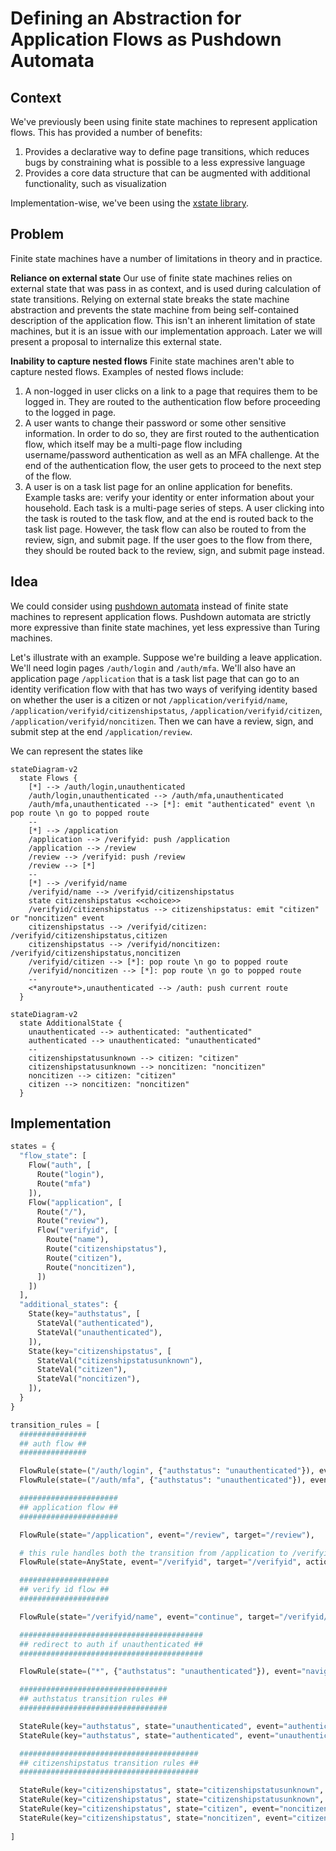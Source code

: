 # Defining an Abstraction for Application Flows as Pushdown Automata

## Context

We've previously been using finite state machines to represent application flows. This has provided a number of benefits:

1. Provides a declarative way to define page transitions, which reduces bugs by constraining what is possible to a less expressive language
2. Provides a core data structure that can be augmented with additional functionality, such as visualization

Implementation-wise, we've been using the [xstate library](https://xstate.js.org/).

## Problem

Finite state machines have a number of limitations in theory and in practice.

**Reliance on external state**
Our use of finite state machines relies on external state that was pass in as context, and is used during calculation of state transitions. Relying on external state breaks the state machine abstraction and prevents the state machine from being self-contained description of the application flow. This isn't an inherent limitation of state machines, but it is an issue with our implementation approach. Later we will present a proposal to internalize this external state.

**Inability to capture nested flows**
Finite state machines aren't able to capture nested flows. Examples of nested flows include:

1. A non-logged in user clicks on a link to a page that requires them to be logged in. They are routed to the authentication flow before proceeding to the logged in page.
2. A user wants to change their password or some other sensitive information. In order to do so, they are first routed to the authentication flow, which itself may be a multi-page flow including username/password authentication as well as an MFA challenge. At the end of the authentication flow, the user gets to proceed to the next step of the flow.
3. A user is on a task list page for an online application for benefits. Example tasks are: verify your identity or enter information about your household. Each task is a multi-page series of steps. A user clicking into the task is routed to the task flow, and at the end is routed back to the task list page. However, the task flow can also be routed to from the review, sign, and submit page. If the user goes to the flow from there, they should be routed back to the review, sign, and submit page instead.

## Idea

We could consider using [pushdown automata](https://en.wikipedia.org/wiki/Pushdown_automaton) instead of finite state machines to represent application flows. Pushdown automata are strictly more expressive than finite state machines, yet less expressive than Turing machines.

Let's illustrate with an example. Suppose we're building a leave application. We'll need login pages `/auth/login` and `/auth/mfa`. We'll also have an application page `/application` that is a task list page that can go to an identity verification flow with that has two ways of verifying identity based on whether the user is a citizen or not `/application/verifyid/name`, `/application/verifyid/citizenshipstatus`, `/application/verifyid/citizen`, `/application/verifyid/noncitizen`. Then we can have a review, sign, and submit step at the end `/application/review`.

We can represent the states like

```mermaid
stateDiagram-v2
  state Flows {
    [*] --> /auth/login,unauthenticated
    /auth/login,unauthenticated --> /auth/mfa,unauthenticated
    /auth/mfa,unauthenticated --> [*]: emit "authenticated" event \n pop route \n go to popped route
    --
    [*] --> /application
    /application --> /verifyid: push /application
    /application --> /review
    /review --> /verifyid: push /review
    /review --> [*]
    --
    [*] --> /verifyid/name
    /verifyid/name --> /verifyid/citizenshipstatus
    state citizenshipstatus <<choice>>
    /verifyid/citizenshipstatus --> citizenshipstatus: emit "citizen" or "noncitizen" event
    citizenshipstatus --> /verifyid/citizen: /verifyid/citizenshipstatus,citizen
    citizenshipstatus --> /verifyid/noncitizen: /verifyid/citizenshipstatus,noncitizen
    /verifyid/citizen --> [*]: pop route \n go to popped route
    /verifyid/noncitizen --> [*]: pop route \n go to popped route
    --
    <*anyroute*>,unauthenticated --> /auth: push current route
  }
```

```mermaid
stateDiagram-v2
  state AdditionalState {
    unauthenticated --> authenticated: "authenticated"
    authenticated --> unauthenticated: "unauthenticated"
    --
    citizenshipstatusunknown --> citizen: "citizen"
    citizenshipstatusunknown --> noncitizen: "noncitizen"
    noncitizen --> citizen: "citizen"
    citizen --> noncitizen: "noncitizen"
  }
```

## Implementation

```python
states = {
  "flow_state": [
    Flow("auth", [
      Route("login"),
      Route("mfa")
    ]),
    Flow("application", [
      Route("/"),
      Route("review"),
      Flow("verifyid", [
        Route("name"),
        Route("citizenshipstatus"),
        Route("citizen"),
        Route("noncitizen"),
      ])
    ])
  ],
  "additional_states": {
    State(key="authstatus", [
      StateVal("authenticated"),
      StateVal("unauthenticated"),
    ]),
    State(key="citizenshipstatus", [
      StateVal("citizenshipstatusunknown"),
      StateVal("citizen"),
      StateVal("noncitizen"),
    ]),
  }
}

transition_rules = [
  ###############
  ## auth flow ##
  ###############

  FlowRule(state=("/auth/login", {"authstatus": "unauthenticated"}), event="continue", target="/auth/mfa")),
  FlowRule(state=("/auth/mfa", {"authstatus": "unauthenticated"}), event="authenticated", target=TopOfStack, action=PopRoute)),

  ######################
  ## application flow ##
  ######################

  FlowRule(state="/application", event="/review", target="/review"),

  # this rule handles both the transition from /application to /verifyid and from /review to /verifyid
  FlowRule(state=AnyState, event="/verifyid", target="/verifyid", action=PushRoute),

  ####################
  ## verify id flow ##
  ####################

  FlowRule(state="/verifyid/name", event="continue", target="/verifyid/citizenshipstatus")

  #########################################
  ## redirect to auth if unauthenticated ##
  #########################################

  FlowRule(state=("*", {"authstatus": "unauthenticated"}), event="navigated", target="/auth", action=PushRoute)),

  #################################
  ## authstatus transition rules ##
  #################################

  StateRule(key="authstatus", state="unauthenticated", event="authenticated", target="authenticated"),
  StateRule(key="authstatus", state="authenticated", event="unauthenticated", target="unauthenticated"),

  ########################################
  ## citizenshipstatus transition rules ##
  ########################################

  StateRule(key="citizenshipstatus", state="citizenshipstatusunknown", event="citizen", target="citizen"),
  StateRule(key="citizenshipstatus", state="citizenshipstatusunknown", event="noncitizen", target="noncitizen"),
  StateRule(key="citizenshipstatus", state="citizen", event="noncitizen", target="noncitizen"),
  StateRule(key="citizenshipstatus", state="noncitizen", event="citizen", target="citizen"),
  
]
```
